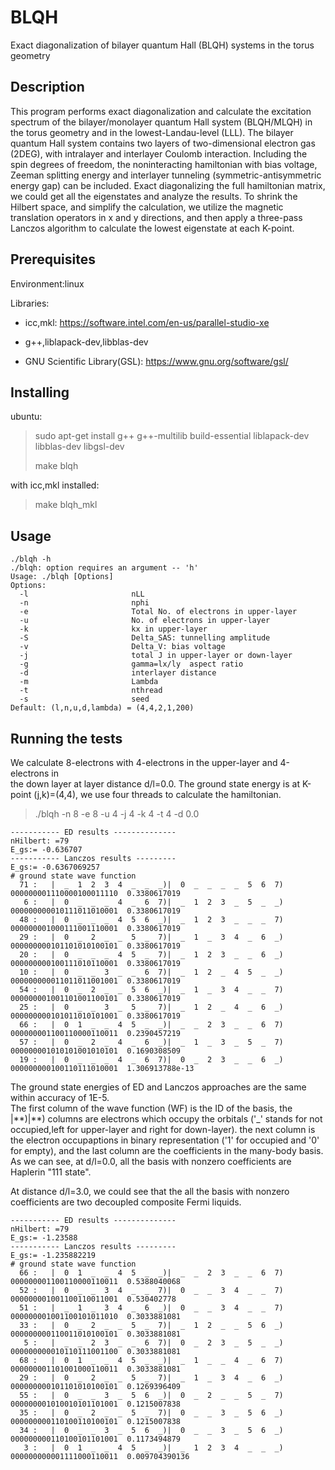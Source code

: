 # BLQH
Exact diagonalization of bilayer quantum Hall (BLQH) systems in the torus geometry

## Description
This program performs exact diagonalization and calculate the excitation spectrum of the bilayer/monolayer quantum Hall
system (BLQH/MLQH) in the torus geometry and in the lowest-Landau-level (LLL). The bilayer quantum Hall system contains two layers of two-dimensional electron gas (2DEG), with intralayer and interlayer Coulomb interaction. Including the spin degrees of freedom, the noninteracting hamiltonian with bias voltage, Zeeman splitting energy and interlayer tunneling (symmetric-antisymmetric energy gap) can be included. Exact diagonalizing the full hamiltonian matrix, we could get all the eigenstates and analyze the results. To shrink the Hilbert space, and simplify the calculation, we utilize the magnetic translation operators in x and y directions, and then apply a three-pass Lanczos algorithm to calculate the lowest eigenstate at each K-point.


## Prerequisites
Environment:linux

Libraries:

* icc,mkl: https://software.intel.com/en-us/parallel-studio-xe

* g++,liblapack-dev,libblas-dev

* GNU Scientific Library(GSL): https://www.gnu.org/software/gsl/

## Installing
ubuntu:

>sudo apt-get install g++ g++-multilib build-essential liblapack-dev libblas-dev libgsl-dev
>
>make blqh

with icc,mkl installed:
>make blqh_mkl
## Usage
<pre><code>./blqh -h  
./blqh: option requires an argument -- 'h'   
Usage: ./blqh [Options]  
Options:  
  -l                       nLL  
  -n                       nphi  
  -e                       Total No. of electrons in upper-layer  
  -u                       No. of electrons in upper-layer  
  -k                       kx in upper-layer  
  -S                       Delta_SAS: tunnelling amplitude  
  -v                       Delta_V: bias voltage  
  -j                       total J in upper-layer or down-layer  
  -g                       gamma=lx/ly  aspect ratio  
  -d                       interlayer distance  
  -m                       Lambda  
  -t                       nthread  
  -s                       seed  
Default: (l,n,u,d,lambda) = (4,4,2,1,200)  
</code></pre>

## Running the tests
We calculate 8-electrons with 4-electrons in the upper-layer and 4-electrons in  
the down layer at layer distance d/l=0.0. The ground state energy is at K-point (j,k)=(4,4), we use four threads to calculate the hamiltonian.
> ./blqh -n 8 -e 8 -u 4 -j 4 -k 4 -t 4 -d 0.0
<pre><code>----------- ED results --------------
nHilbert: =79
E_gs:= -0.636707
----------- Lanczos results ---------
E_gs:= -0.6367069257
# ground state wave function
  71 :   |  _  1  2  3  4  _  _  _)|  0  _  _  _  _  5  6  7)   000000001110000100011110  0.3380617019
   6 :   |  0  _  _  _  4  _  6  7)|  _  1  2  3  _  5  _  _)   000000000010111011010001  0.3380617019
  48 :   |  0  _  _  _  4  5  6  _)|  _  1  2  3  _  _  _  7)   000000001000111001110001  0.3380617019
  29 :   |  0  _  2  _  _  5  _  7)|  _  1  _  3  4  _  6  _)   000000000101101010100101  0.3380617019
  20 :   |  0  _  _  _  4  5  _  7)|  _  1  2  3  _  _  6  _)   000000000100111010110001  0.3380617019
  10 :   |  0  _  _  3  _  _  6  7)|  _  1  2  _  4  5  _  _)   000000000011011011001001  0.3380617019
  54 :   |  0  _  2  _  _  5  6  _)|  _  1  _  3  4  _  _  7)   000000001001101001100101  0.3380617019
  25 :   |  0  _  _  3  _  5  _  7)|  _  1  2  _  4  _  6  _)   000000000101011010101001  0.3380617019
  66 :   |  0  1  _  _  4  5  _  _)|  _  _  2  3  _  _  6  7)   000000001100110000110011  0.2390457219
  57 :   |  0  _  2  _  4  _  6  _)|  _  1  _  3  _  5  _  7)   000000001010101001010101  0.1690308509
  19 :   |  0  _  _  _  4  _  6  7)|  0  _  2  3  _  _  6  _)   000000000100110111010001  1.306913788e-13
</code></pre>

The ground state energies of ED and Lanczos approaches are the same within accuracy of 1E-5.   
The first column of the wave function (WF) is the ID of the basis, the |\*\*)|\*\*) columns are
electrons which occupy the orbitals ('_' stands for not occupied,left for upper-layer and right for down-layer). the next column is
the electron occupaptions in binary representation ('1' for occupied and '0' for empty), and the last column are the coefficients in the many-body basis.  
As we can see, at d/l=0.0, all the basis with nonzero coefficients are Haplerin "111 state".

At distance d/l=3.0, we could see that the all the basis with nonzero coefficients are two decoupled composite Fermi liquids.
<pre><code>----------- ED results --------------
nHilbert: =79
E_gs:= -1.23588
----------- Lanczos results ---------
E_gs:= -1.235882219
# ground state wave function
  66 :   |  0  1  _  _  4  5  _  _)|  _  _  2  3  _  _  6  7)   000000001100110000110011  0.5388040068
  52 :   |  0  _  _  3  4  _  _  7)|  0  _  _  3  4  _  _  7)   000000001001100110011001  0.530402778
  51 :   |  _  1  _  3  4  _  6  _)|  0  _  _  3  4  _  _  7)   000000001001100101011010  0.3033881081
  33 :   |  0  _  2  _  _  5  _  7)|  _  1  2  _  _  5  6  _)   000000000110011010100101  0.3033881081
   5 :   |  _  _  2  3  _  _  6  7)|  0  _  2  3  _  5  _  _)   000000000010110111001100  0.3033881081
  68 :   |  0  1  _  _  4  5  _  _)|  _  1  _  _  4  _  6  7)   000000001101001000110011  0.3033881081
  29 :   |  0  _  2  _  _  5  _  7)|  _  1  _  3  4  _  6  _)   000000000101101010100101  0.1269396409
  55 :   |  0  _  _  3  _  5  6  _)|  0  _  2  _  _  5  _  7)   000000001010010101101001  0.1215007838
  35 :   |  0  _  2  _  _  5  _  7)|  0  _  _  3  _  5  6  _)   000000000110100110100101  0.1215007838
  34 :   |  0  _  _  3  _  5  6  _)|  0  _  _  3  _  5  6  _)   000000000110100101101001  0.1173494879
   3 :   |  0  1  _  _  4  5  _  _)|  _  1  2  3  4  _  _  _)   000000000001111000110011  0.009704390136
</code></pre>
